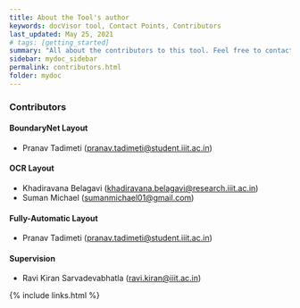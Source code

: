 ```yaml
---
title: About the Tool's author
keywords: docVisor tool, Contact Points, Contributors
last_updated: May 25, 2021
# tags: [getting_started]
summary: "All about the contributors to this tool. Feel free to contact them over their mail id's provided."
sidebar: mydoc_sidebar
permalink: contributors.html
folder: mydoc
---
```


### Contributors

#### BoundaryNet Layout
- Pranav Tadimeti (pranav.tadimeti@student.iiit.ac.in)

#### OCR Layout

- Khadiravana Belagavi (khadiravana.belagavi@research.iiit.ac.in)
- Suman Michael (sumanmichael01@gmail.com)

#### Fully-Automatic Layout
- Pranav Tadimeti (pranav.tadimeti@student.iiit.ac.in)

#### Supervision
- Ravi Kiran Sarvadevabhatla (ravi.kiran@iiit.ac.in)



{% include links.html %}
